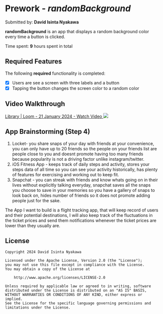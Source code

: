 # Prework - *randomBackground*

Submitted by: **David Isinta Nyakawa**

**randomBackground** is an app that displays a random background color every time a button is clicked.

Time spent: **9** hours spent in total

## Required Features

The following **required** functionality is completed:

- [x] Users are see a screen with three labels and a button
- [x] Tapping the button changes the screen color to a random color
 
## Video Walkthrough

<div>
  <a href="https://www.loom.com/share/c6a728765f074db09a9564aed4b4451b">
    Library | Loom - 21 January 2024 - Watch Video
  </a>
  <a href="https://www.loom.com/share/c6a728765f074db09a9564aed4b4451b">
    <img style="max-width:300px;" src="https://cdn.loom.com/sessions/thumbnails/c6a728765f074db09a9564aed4b4451b-with-play.gif">
  </a>
</div>


## App Brainstorming (Step 4)

1. Locket- you share snaps of your day with friends at your convenience, you can only have up to 20 friends so the people on your friends list are people close to you and doesnt promote having too many friends because popularity is not a driving factor unlike instagram/twitter.
2. iOS Fitness App - keeps track of daily steps and activity, stores your steps data of all time so you can see your activity historically, has plenty of features for exercising and working out to keep fit.
3. Snapchat - you can streak with friends and know whats going on in their lives without explicitly talking everyday, snapchat saves all the snaps you choose to save in your memories so you have a gallery of snaps to look back on, hides number of friends so it does not promote adding people just for the sake.

The App I want to build is a flight tracking app, that will keep record of users and their potential destinations, I will also keep track of the fluctuations in the ticket prices and send them notifications whenever the ticket prices are lower than they usually are. 



## License

    Copyright 2024 David Isinta Nyakawa

    Licensed under the Apache License, Version 2.0 (the "License");
    you may not use this file except in compliance with the License.
    You may obtain a copy of the License at

        http://www.apache.org/licenses/LICENSE-2.0

    Unless required by applicable law or agreed to in writing, software
    distributed under the License is distributed on an "AS IS" BASIS,
    WITHOUT WARRANTIES OR CONDITIONS OF ANY KIND, either express or implied.
    See the License for the specific language governing permissions and
    limitations under the License.
